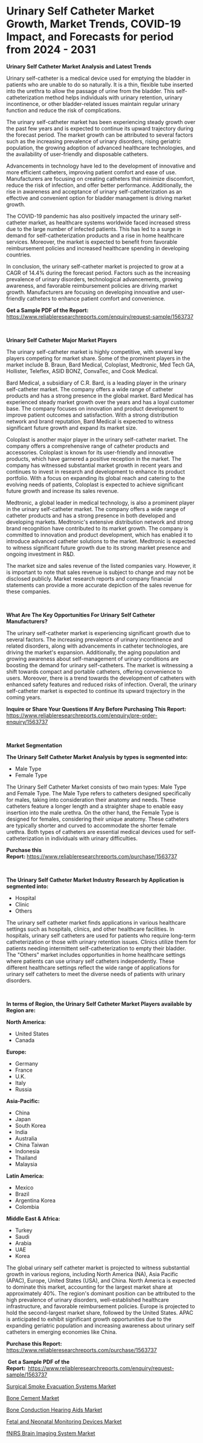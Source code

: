 <p><h1>Urinary Self Catheter Market Growth, Market Trends, COVID-19 Impact, and Forecasts for period from 2024 - 2031</h1></p><p><strong>Urinary Self Catheter Market Analysis and Latest Trends</strong></p>
<p><p>Urinary self-catheter is a medical device used for emptying the bladder in patients who are unable to do so naturally. It is a thin, flexible tube inserted into the urethra to allow the passage of urine from the bladder. This self-catheterization method helps individuals with urinary retention, urinary incontinence, or other bladder-related issues maintain regular urinary function and reduce the risk of complications.</p><p>The urinary self-catheter market has been experiencing steady growth over the past few years and is expected to continue its upward trajectory during the forecast period. The market growth can be attributed to several factors such as the increasing prevalence of urinary disorders, rising geriatric population, the growing adoption of advanced healthcare technologies, and the availability of user-friendly and disposable catheters.</p><p>Advancements in technology have led to the development of innovative and more efficient catheters, improving patient comfort and ease of use. Manufacturers are focusing on creating catheters that minimize discomfort, reduce the risk of infection, and offer better performance. Additionally, the rise in awareness and acceptance of urinary self-catheterization as an effective and convenient option for bladder management is driving market growth.</p><p>The COVID-19 pandemic has also positively impacted the urinary self-catheter market, as healthcare systems worldwide faced increased stress due to the large number of infected patients. This has led to a surge in demand for self-catheterization products and a rise in home healthcare services. Moreover, the market is expected to benefit from favorable reimbursement policies and increased healthcare spending in developing countries.</p><p>In conclusion, the urinary self-catheter market is projected to grow at a CAGR of 14.4% during the forecast period. Factors such as the increasing prevalence of urinary disorders, technological advancements, growing awareness, and favorable reimbursement policies are driving market growth. Manufacturers are focusing on developing innovative and user-friendly catheters to enhance patient comfort and convenience.</p></p>
<p><strong>Get a Sample PDF of the Report:&nbsp;</strong> <a href="https://www.reliableresearchreports.com/enquiry/request-sample/1563737">https://www.reliableresearchreports.com/enquiry/request-sample/1563737</a></p>
<p>&nbsp;</p>
<p><strong>Urinary Self Catheter Major Market Players</strong></p>
<p><p>The urinary self-catheter market is highly competitive, with several key players competing for market share. Some of the prominent players in the market include B. Braun, Bard Medical, Coloplast, Medtronic, Med Tech GA, Hollister, Teleflex, ASID BONZ, ConvaTec, and Cook Medical.</p><p>Bard Medical, a subsidiary of C.R. Bard, is a leading player in the urinary self-catheter market. The company offers a wide range of catheter products and has a strong presence in the global market. Bard Medical has experienced steady market growth over the years and has a loyal customer base. The company focuses on innovation and product development to improve patient outcomes and satisfaction. With a strong distribution network and brand reputation, Bard Medical is expected to witness significant future growth and expand its market size.</p><p>Coloplast is another major player in the urinary self-catheter market. The company offers a comprehensive range of catheter products and accessories. Coloplast is known for its user-friendly and innovative products, which have garnered a positive reception in the market. The company has witnessed substantial market growth in recent years and continues to invest in research and development to enhance its product portfolio. With a focus on expanding its global reach and catering to the evolving needs of patients, Coloplast is expected to achieve significant future growth and increase its sales revenue.</p><p>Medtronic, a global leader in medical technology, is also a prominent player in the urinary self-catheter market. The company offers a wide range of catheter products and has a strong presence in both developed and developing markets. Medtronic's extensive distribution network and strong brand recognition have contributed to its market growth. The company is committed to innovation and product development, which has enabled it to introduce advanced catheter solutions to the market. Medtronic is expected to witness significant future growth due to its strong market presence and ongoing investment in R&D.</p><p>The market size and sales revenue of the listed companies vary. However, it is important to note that sales revenue is subject to change and may not be disclosed publicly. Market research reports and company financial statements can provide a more accurate depiction of the sales revenue for these companies.</p></p>
<p>&nbsp;</p>
<p><strong>What Are The Key Opportunities For Urinary Self Catheter Manufacturers?</strong></p>
<p><p>The urinary self-catheter market is experiencing significant growth due to several factors. The increasing prevalence of urinary incontinence and related disorders, along with advancements in catheter technologies, are driving the market's expansion. Additionally, the aging population and growing awareness about self-management of urinary conditions are boosting the demand for urinary self-catheters. The market is witnessing a shift towards compact and portable catheters, offering convenience to users. Moreover, there is a trend towards the development of catheters with enhanced safety features and reduced risks of infection. Overall, the urinary self-catheter market is expected to continue its upward trajectory in the coming years.</p></p>
<p><strong>Inquire or Share Your Questions If Any Before Purchasing This Report:</strong> <a href="https://www.reliableresearchreports.com/enquiry/pre-order-enquiry/1563737">https://www.reliableresearchreports.com/enquiry/pre-order-enquiry/1563737</a></p>
<p>&nbsp;</p>
<p><strong>Market Segmentation</strong></p>
<p><strong>The Urinary Self Catheter Market Analysis by types is segmented into:</strong></p>
<p><ul><li>Male Type</li><li>Female Type</li></ul></p>
<p><p>The Urinary Self Catheter Market consists of two main types: Male Type and Female Type. The Male Type refers to catheters designed specifically for males, taking into consideration their anatomy and needs. These catheters feature a longer length and a straighter shape to enable easy insertion into the male urethra. On the other hand, the Female Type is designed for females, considering their unique anatomy. These catheters are typically shorter and curved to accommodate the shorter female urethra. Both types of catheters are essential medical devices used for self-catheterization in individuals with urinary difficulties.</p></p>
<p><strong>Purchase this Report:&nbsp;</strong><a href="https://www.reliableresearchreports.com/purchase/1563737">https://www.reliableresearchreports.com/purchase/1563737</a></p>
<p>&nbsp;</p>
<p><strong>The Urinary Self Catheter Market Industry Research by Application is segmented into:</strong></p>
<p><ul><li>Hospital</li><li>Clinic</li><li>Others</li></ul></p>
<p><p>The urinary self catheter market finds applications in various healthcare settings such as hospitals, clinics, and other healthcare facilities. In hospitals, urinary self catheters are used for patients who require long-term catheterization or those with urinary retention issues. Clinics utilize them for patients needing intermittent self-catheterization to empty their bladder. The "Others" market includes opportunities in home healthcare settings where patients can use urinary self catheters independently. These different healthcare settings reflect the wide range of applications for urinary self catheters to meet the diverse needs of patients with urinary disorders.</p></p>
<p>&nbsp;</p>
<p><strong>In terms of Region, the Urinary Self Catheter Market Players available by Region are:</strong></p>
<p>
    <p> <strong> North America: </strong>
        <ul>
            <li>United States</li>
            <li>Canada</li>
        </ul>
        </p> 
    <p> <strong> Europe: </strong>
        <ul>
            <li>Germany</li>
            <li>France</li>
            <li>U.K.</li>
            <li>Italy</li>
            <li>Russia</li>
        </ul>
        </p> 
    <p> <strong> Asia-Pacific: </strong>
        <ul>
            <li>China</li>
            <li>Japan</li>
            <li>South Korea</li>
            <li>India</li>
            <li>Australia</li>
            <li>China Taiwan</li>
            <li>Indonesia</li>
            <li>Thailand</li>
            <li>Malaysia</li>
        </ul>
        </p> 
    <p> <strong> Latin America: </strong>
        <ul>
            <li>Mexico</li>
            <li>Brazil</li>
            <li>Argentina Korea</li>
            <li>Colombia</li>
        </ul>
        </p> 
    <p> <strong> Middle East & Africa: </strong>
        <ul>
            <li>Turkey</li>
            <li>Saudi</li>
            <li>Arabia</li>
            <li>UAE</li>
            <li>Korea</li>
        </ul>
    </p>
    </p>
<p><p>The global urinary self catheter market is projected to witness substantial growth in various regions, including North America (NA), Asia Pacific (APAC), Europe, United States (USA), and China. North America is expected to dominate this market, accounting for the largest market share at approximately 40%. The region's dominant position can be attributed to the high prevalence of urinary disorders, well-established healthcare infrastructure, and favorable reimbursement policies. Europe is projected to hold the second-largest market share, followed by the United States. APAC is anticipated to exhibit significant growth opportunities due to the expanding geriatric population and increasing awareness about urinary self catheters in emerging economies like China.</p></p>
<p><strong>Purchase this Report: </strong><a href="https://www.reliableresearchreports.com/purchase/1563737">https://www.reliableresearchreports.com/purchase/1563737</a></p>
<p>&nbsp;<strong>Get a Sample PDF of the Report:&nbsp;&nbsp;</strong><a href="https://www.reliableresearchreports.com/enquiry/request-sample/1563737">https://www.reliableresearchreports.com/enquiry/request-sample/1563737</a></p>
<p><strong></strong></p>
<p><p><a href="https://github.com/changoleonlaverguenzanoexiste/Market-Research-Report-List-1/blob/main/surgical-smoke-evacuation-systems-market.md">Surgical Smoke Evacuation Systems Market</a></p><p><a href="https://github.com/guneycigdem35/Market-Research-Report-List-1/blob/main/bone-cement-market.md">Bone Cement Market</a></p><p><a href="https://github.com/irfadac/Market-Research-Report-List-1/blob/main/bone-conduction-hearing-aids-market.md">Bone Conduction Hearing Aids Market</a></p><p><a href="https://github.com/mharielmesa/Market-Research-Report-List-1/blob/main/fetal-and-neonatal-monitoring-devices-market.md">Fetal and Neonatal Monitoring Devices Market</a></p><p><a href="https://github.com/yoshih12/Market-Research-Report-List-1/blob/main/fnirs-brain-imaging-system-market.md">fNIRS Brain Imaging System Market</a></p></p>